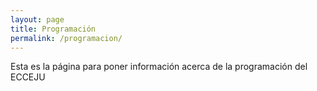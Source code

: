 ```yaml
---
layout: page
title: Programación
permalink: /programacion/
---
```


Esta es la página para poner información acerca de la programación del ECCEJU
